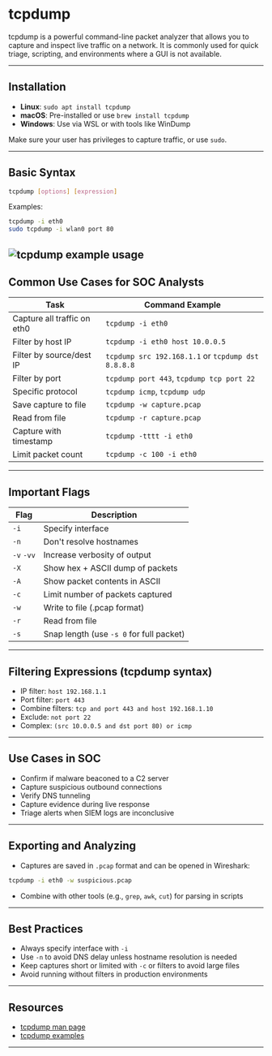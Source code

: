 # tcpdump 

tcpdump is a powerful command-line packet analyzer that allows you to capture and inspect live traffic on a network. It is commonly used for quick triage, scripting, and environments where a GUI is not available.

---

## Installation
- **Linux**: `sudo apt install tcpdump`
- **macOS**: Pre-installed or use `brew install tcpdump`
- **Windows**: Use via WSL or with tools like WinDump

Make sure your user has privileges to capture traffic, or use `sudo`.

---

## Basic Syntax
```bash
tcpdump [options] [expression]
```
Examples:
```bash
tcpdump -i eth0
sudo tcpdump -i wlan0 port 80
```

![tcpdump example usage](https://i.ibb.co/wZzvGbt6/image.png)
---

## Common Use Cases for SOC Analysts
| Task                                | Command Example                                                  |
|-------------------------------------|------------------------------------------------------------------|
| Capture all traffic on eth0         | `tcpdump -i eth0`                                               |
| Filter by host IP                   | `tcpdump -i eth0 host 10.0.0.5`                                  |
| Filter by source/dest IP            | `tcpdump src 192.168.1.1` or `tcpdump dst 8.8.8.8`              |
| Filter by port                      | `tcpdump port 443`, `tcpdump tcp port 22`                       |
| Specific protocol                   | `tcpdump icmp`, `tcpdump udp`                                   |
| Save capture to file                | `tcpdump -w capture.pcap`                                       |
| Read from file                      | `tcpdump -r capture.pcap`                                       |
| Capture with timestamp              | `tcpdump -tttt -i eth0`                                         |
| Limit packet count                  | `tcpdump -c 100 -i eth0`                                        |

---

## Important Flags
| Flag        | Description                                |
|-------------|--------------------------------------------|
| `-i`        | Specify interface                         |
| `-n`        | Don't resolve hostnames                   |
| `-v` `-vv`  | Increase verbosity of output              |
| `-X`        | Show hex + ASCII dump of packets          |
| `-A`        | Show packet contents in ASCII             |
| `-c`        | Limit number of packets captured          |
| `-w`        | Write to file (.pcap format)              |
| `-r`        | Read from file                            |
| `-s`        | Snap length (use `-s 0` for full packet)  |

---

## Filtering Expressions (tcpdump syntax)
- IP filter: `host 192.168.1.1`
- Port filter: `port 443`
- Combine filters: `tcp and port 443 and host 192.168.1.10`
- Exclude: `not port 22`
- Complex: `(src 10.0.0.5 and dst port 80) or icmp`

---

## Use Cases in SOC
- Confirm if malware beaconed to a C2 server
- Capture suspicious outbound connections
- Verify DNS tunneling
- Capture evidence during live response
- Triage alerts when SIEM logs are inconclusive

---

## Exporting and Analyzing
- Captures are saved in `.pcap` format and can be opened in Wireshark:
```bash
tcpdump -i eth0 -w suspicious.pcap
```
- Combine with other tools (e.g., `grep`, `awk`, `cut`) for parsing in scripts

---

## Best Practices
- Always specify interface with `-i`
- Use `-n` to avoid DNS delay unless hostname resolution is needed
- Keep captures short or limited with `-c` or filters to avoid large files
- Avoid running without filters in production environments

---

## Resources
- [tcpdump man page](https://www.tcpdump.org/manpages/tcpdump.1.html)
- [tcpdump examples](https://danielmiessler.com/study/tcpdump/)


---